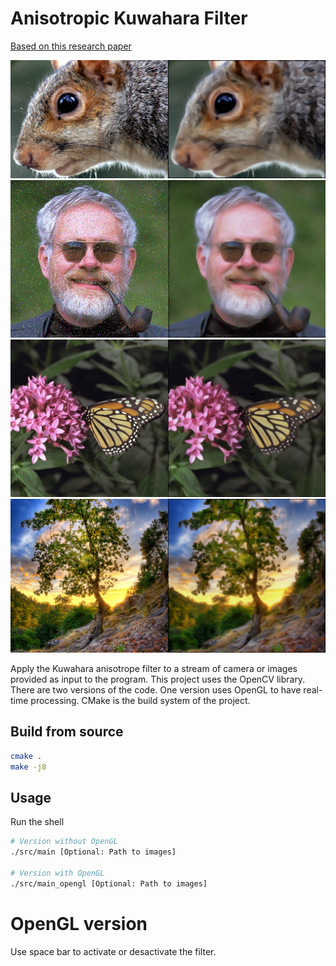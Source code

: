 # Anisotropic Kuwahara Filter

[Based on this research paper](https://www.researchgate.net/publication/220507613_Image_and_Video_Abstraction_by_Anisotropic_Kuwahara_Filtering)

![Squirrel](resources/example_squirrel.png "Squirrel")
![Noised image](resources/example_image_with_noise.png "Noised")
![Butterfly on flowers](resources/example_butterfly.png "Butterfly")
![Tree](resources/example_tree.png "Tree")

Apply the Kuwahara anisotrope filter to a stream of camera or images provided as input to the program.
This project uses the OpenCV library.
There are two versions of the code. One version uses OpenGL to have real-time processing.
CMake is the build system of the project.
## Build from source
```bash
cmake .
make -j8
```

## Usage
Run the shell
```bash
# Version without OpenGL
./src/main [Optional: Path to images]

# Version with OpenGL
./src/main_opengl [Optional: Path to images]
```

# OpenGL version
Use space bar to activate or desactivate the filter.